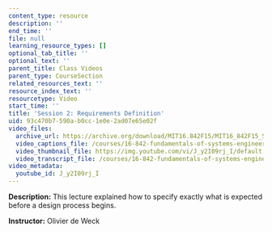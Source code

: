 ```yaml
---
content_type: resource
description: ''
end_time: ''
file: null
learning_resource_types: []
optional_tab_title: ''
optional_text: ''
parent_title: Class Videos
parent_type: CourseSection
related_resources_text: ''
resource_index_text: ''
resourcetype: Video
start_time: ''
title: 'Session 2: Requirements Definition'
uid: 93c470b7-590a-b0cc-1e0e-2ad07e65e02f
video_files:
  archive_url: https://archive.org/download/MIT16.842F15/MIT16_842F15_S02_SPOC_300k.mp4
  video_captions_file: /courses/16-842-fundamentals-of-systems-engineering-fall-2015/80104038c1975a3cbe00823406f9c6f1_J_y2I09rj_I.vtt
  video_thumbnail_file: https://img.youtube.com/vi/J_y2I09rj_I/default.jpg
  video_transcript_file: /courses/16-842-fundamentals-of-systems-engineering-fall-2015/41de4134b97908d36729d2afc23f91f8_J_y2I09rj_I.pdf
video_metadata:
  youtube_id: J_y2I09rj_I
---
```


**Description:** This lecture explained how to specify exactly what is expected before a design process begins.

**Instructor:** Olivier de Weck
